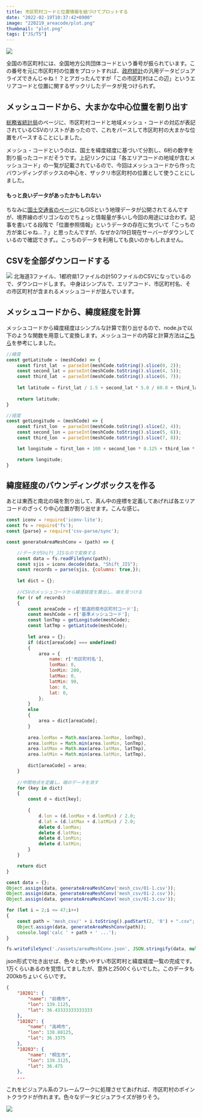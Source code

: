 ```yaml
---
title: 市区町村コードと位置情報を紐づけてプロットする
date: "2022-02-19T10:37:42+0900"
image: "220219_areacode/plot.png"
thumbnail: "plot.png"
tags: ["JS/TS"]
---
```


![](plot.png)

全国の市区町村には、全国地方公共団体コードという番号が振られています。この番号を元に市区町村の位置をプロットすれば、[政府統計](../220204_estat)の汎用データビジュアライズできんじゃね！？とアガったんですが「この市区町村はこの辺」というエリアコードと位置に関するザックリしたデータが見つけられず。

## メッシュコードから、大まかな中心位置を割り出す

[総務省統計局](https://www.stat.go.jp/data/mesh/m_itiran.html)のページに、市区町村コードと地域メッシュ・コードの対応が表記されているCSVのリストがあったので、これをパースして市区町村の大まかな位置をパースすることにしました。

メッシュ・コードというのは、国土を緯度経度に基づいて分割し、6桁の数字を割り振ったコードだそうです。上記リンクには「各エリアコードの地域が含むメッシュコード」の一覧が記載されているので、今回はメッシュコードから作ったバウンディングボックスの中心を、ザックリ市区町村の位置として使うことにしました。

#### もっと良いデータがあったかもしれない

ちなみに[国土交通省のページ](https://nlftp.mlit.go.jp/index.html)にもGISという地理データが公開されてるんですが、境界線のポリゴンなのでちょっと情報量が多いし今回の用途には合わず。記事を書いてる段階で「位置参照情報」というデータの存在に気づいて「こっちの方が楽じゃね…？」と思ったんですが、なぜか2/19日現在サーバーがダウンしているので確認できず。。こっちのデータを利用しても良いのかもしれません。

## CSVを全部ダウンロードする

![](2022-02-19-10-57-34.png)
北海道3ファイル、1都府県1ファイルの計50ファイルのCSVになっているので、ダウンロードします。
中身はシンプルで、エリアコード、市区町村名、その市区町村が含まれるメッシュコードが並んでいます。

## メッシュコードから、緯度経度を計算

メッシュコードから緯度経度はシンプルな計算で割り出せるので、node.jsで以下のような関数を用意して変換します。メッシュコードの内容と計算方法は[こちら](http://white-bear.info/archives/1400)を参考にしました。

```js
//緯度
const getLatitude = (meshCode) => {
	const first_lat  = parseInt(meshCode.toString().slice(0, 2));
	const second_lat = parseInt(meshCode.toString().slice(4, 5));
	const third_lat  = parseInt(meshCode.toString().slice(6, 7));
	
	let latitude = first_lat / 1.5 + second_lat * 5.0 / 60.0 + third_lat * 30.0 / 3600.0;
	
	return latitude;
}

//経度
const getLongitude = (meshCode) => {
	const first_lon  = parseInt(meshCode.toString().slice(2, 4));
	const second_lon = parseInt(meshCode.toString().slice(5, 6));
	const third_lon  = parseInt(meshCode.toString().slice(7, 8));

	let longitude = first_lon + 100 + second_lon * 0.125 + third_lon * 0.0125;

	return longitude;
}
```

## 緯度経度のバウンディングボックスを作る

あとは東西と南北の端を割り出して、真ん中の座標を定義してあげれば各エリアコードのざっくり中心位置が割り出せます。こんな感じ。

```js
const iconv = require('iconv-lite');
const fs = require('fs');
const {parse} = require('csv-parse/sync');

const generateAreaMeshConv = (path) => {

	//データがShift_JISなので変換する
	const data = fs.readFileSync(path);
	const sjis = iconv.decode(data, "Shift_JIS");
	const records = parse(sjis, {columns: true,});
	
	let dict = {};
	
	//CSVのメッシュコードから緯度経度を算出し、端を見つける
	for (r of records)
	{
		const areaCode = r['都道府県市区町村コード'];
		const meshCode = r['基準メッシュコード'];
		const lonTmp = getLongitude(meshCode);
		const latTmp = getLatitude(meshCode);
	
		let area = {};
		if (dict[areaCode] === undefined)
		{
			area = {
				name: r['市区町村名'],
				lonMax: 0,
				lonMin: 200,
				latMax: 0,
				latMin: 90,
				lon: 0,
				lat: 0,
			};
		}
		else
		{
			area = dict[areaCode];
		}
	
		area.lonMax = Math.max(area.lonMax, lonTmp),
		area.lonMin = Math.min(area.lonMin, lonTmp),
		area.latMax = Math.max(area.latMax, latTmp),
		area.latMin = Math.min(area.latMin, latTmp),
	
		dict[areaCode] = area;
	}
	
	//中間地点を定義し、端のデータを消す
	for (key in dict)
	{
		const d = dict[key];
		
		{
			d.lon = (d.lonMax + d.lonMin) / 2.0;
			d.lat = (d.latMax + d.latMin) / 2.0;
			delete d.lonMax;
			delete d.latMax;
			delete d.lonMin;
			delete d.latMin;
		}
	}

	return dict
}

const data = {};
Object.assign(data, generateAreaMeshConv('mesh_csv/01-1.csv'));
Object.assign(data, generateAreaMeshConv('mesh_csv/01-2.csv'));
Object.assign(data, generateAreaMeshConv('mesh_csv/01-3.csv'));

for (let i = 2;i <= 47;i++)
{
	const path = 'mesh_csv/' + i.toString().padStart(2, '0') + ".csv";
	Object.assign(data, generateAreaMeshConv(path));
	console.log('calc ' + path + ' ...');
}

fs.writeFileSync('./assets/areaMeshConv.json', JSON.stringify(data, null, 4));
```

json形式で吐き出せば、色々と使いやすい市区町村と緯度経度一覧の完成です。1万くらいあるのを覚悟してましたが、意外と2500くらいでした。このデータも200kbちょいくらいです。

```json
{
    "10201": {
        "name": "前橋市",
        "lon": 139.1125,
        "lat": 36.43333333333333
    },
    "10202": {
        "name": "高崎市",
        "lon": 138.88125,
        "lat": 36.3375
    },
    "10203": {
        "name": "桐生市",
        "lon": 139.3125,
        "lat": 36.475
    }, 
	...
```

これをビジュアル系のフレームワークに処理させてあげれば、市区町村のポイントクラウドが作れます。色々なデータビジュアライズが捗りそう。

![](mapping.gif)
